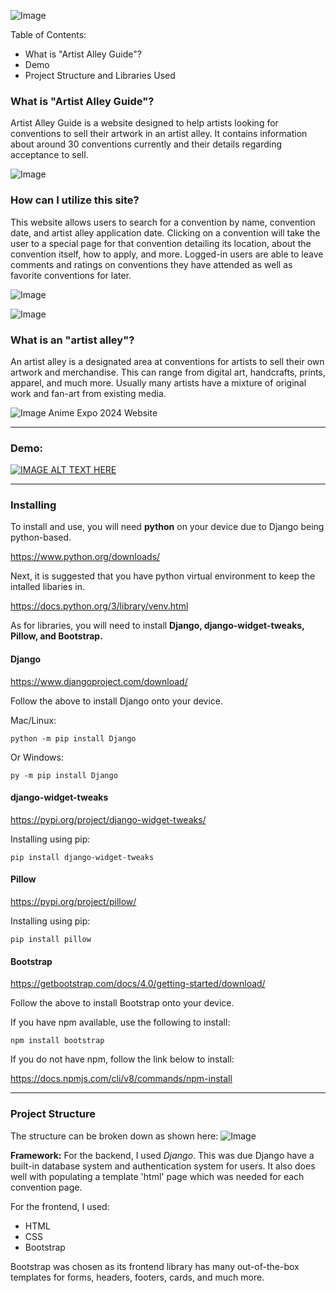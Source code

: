 ![Image](https://github.com/user-attachments/assets/676e9471-714b-4212-b1af-bb4e1824e83d)

Table of Contents:
- What is "Artist Alley Guide"?
- Demo
- Project Structure and Libraries Used


### What is "Artist Alley Guide"?
Artist Alley Guide is a website designed to help artists looking for conventions to sell their artwork in an artist alley. It contains information about around 30 conventions currently and their details regarding acceptance to sell.

![Image](https://github.com/user-attachments/assets/5cdfe240-5453-4660-96ce-1f9825d121eb)

### How can I utilize this site?
This website allows users to search for a convention by name, convention date, and artist alley application date. Clicking on a convention will take the user to a special page for that convention detailing its location, about the convention itself, how to apply, and more. Logged-in users are able to leave comments and ratings on conventions they have attended as well as favorite conventions for later.

![Image](https://github.com/user-attachments/assets/7175a1e5-97dd-4507-9996-ffe84d1066f6)

![Image](https://github.com/user-attachments/assets/c158a224-b6a3-459b-b46f-620d1772a51e)
### What is an "artist alley"?
An artist alley is a designated area at conventions for artists to sell their own artwork and merchandise. This can range from digital art, handcrafts, prints, apparel, and much more. Usually many artists have a mixture of original work and fan-art from existing media.

![Image](https://github.com/user-attachments/assets/fe079a3e-9b21-4381-afaf-94e6263a9e38)
Anime Expo 2024 Website

---

### Demo:
[![IMAGE ALT TEXT HERE](https://img.youtube.com/vi/_XzZPQO8GPY/0.jpg)](https://www.youtube.com/watch?v=_XzZPQO8GPY)


---

### Installing 

To install and use, you will need **python** on your device due to Django being python-based.

https://www.python.org/downloads/

Next, it is suggested that you have python virtual environment to keep the intalled libaries in. 

https://docs.python.org/3/library/venv.html

As for libraries, you will need to install **Django, django-widget-tweaks, Pillow, and Bootstrap.**


#### Django 

https://www.djangoproject.com/download/

Follow the above to install Django onto your device.

Mac/Linux:
```
python -m pip install Django
```

Or Windows:
```
py -m pip install Django
```

#### django-widget-tweaks

https://pypi.org/project/django-widget-tweaks/

Installing using pip:
```
pip install django-widget-tweaks
```

#### Pillow

https://pypi.org/project/pillow/

Installing using pip:
```
pip install pillow
```

#### Bootstrap
https://getbootstrap.com/docs/4.0/getting-started/download/

Follow the above to install Bootstrap onto your device.

If you have npm available, use the following to install:
```
npm install bootstrap
```

If you do not have npm, follow the link below to install:

https://docs.npmjs.com/cli/v8/commands/npm-install

---

### Project Structure 
The structure can be broken down as shown here:
![Image](https://github.com/user-attachments/assets/057618a5-2890-493d-981a-7780cdd46992)

**Framework:**
For the backend, I used *Django*. This was due Django have a built-in database system and authentication system for users. It also does well with populating a template 'html' page which was needed for each convention page.

For the frontend, I used:
- HTML
- CSS
- Bootstrap

Bootstrap was chosen as its frontend library has many out-of-the-box templates for forms, headers, footers, cards, and much more. 



